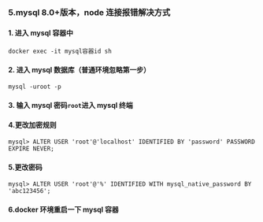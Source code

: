 ### 5.mysql 8.0+版本，node 连接报错解决方式

#### 1. 进入 mysql 容器中

`docker exec -it mysql容器id sh`

#### 2. 进入 mysql 数据库（普通环境忽略第一步）

`mysql -uroot -p`

#### 3. 输入 mysql 密码`root`进入 mysql 终端

#### 4.更改加密规则

`mysql> ALTER USER 'root'@'localhost' IDENTIFIED BY 'password' PASSWORD EXPIRE NEVER;`

#### 5.更改密码

`mysql> ALTER USER 'root'@'%' IDENTIFIED WITH mysql_native_password BY 'abc123456';`

#### 6.docker 环境重启一下 mysql 容器
